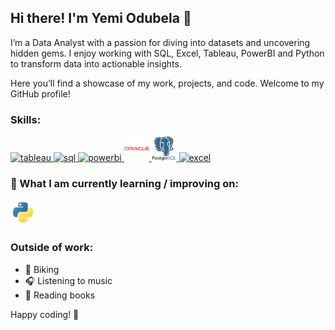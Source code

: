 ## Hi there! I'm Yemi Odubela 👋

I’m a Data Analyst with a passion for diving into datasets and uncovering hidden gems. I enjoy working with SQL, Excel, Tableau, PowerBI and Python to transform data into actionable insights.

Here you’ll find a showcase of my work, projects, and code. Welcome to my GitHub profile!



<h3 align="left">Skills:</h3>
<p align="left"> 
    <a href="https://www.tableau.com/" target="_blank" rel="noreferrer"> 
        <img src="https://www.tableau.com/sites/default/files/pages/tableaulogo_highres.png" alt="tableau" width="40" height="40"/> 
    </a> 
    <a href="https://www.microsoft.com/en-us/sql-server" target="_blank" rel="noreferrer"> 
        <img src="https://www.svgrepo.com/show/303229/microsoft-sql-server-logo.svg" alt="sql" width="40" height="40"/> 
    </a> 
    <a href="https://powerbi.microsoft.com/" target="_blank" rel="noreferrer"> 
        <img src="https://logohistory.net/wp-content/uploads/2023/05/Power-BI-Symbol-2048x1152.png" alt="powerbi" width="40" height="40"/> 
    </a> 
    <a href="https://www.oracle.com/" target="_blank" rel="noreferrer"> 
       <img src="https://raw.githubusercontent.com/devicons/devicon/master/icons/oracle/oracle-original.svg" alt="oracle" width="40" height="40"/> 
    </a> 
  <a href="https://www.postgresql.org" target="_blank" rel="noreferrer"> 
    <img src="https://raw.githubusercontent.com/devicons/devicon/master/icons/postgresql/postgresql-original-wordmark.svg" alt="postgresql" width="40" height="40"/> 
  </a> 
   <a href="https://www.microsoft.com/en-us/microsoft-365/excel" target="_blank" rel="noreferrer"> <img src="https://www.svgrepo.com/show/373589/excel.svg" alt="excel" width="40" height="40"/> 
 </a>


<h3 align="left">📖 What I am currently learning / improving on:</h3>
</a> 
    <a href="https://www.python.org/" target="_blank" rel="noreferrer"> 
        <img src="https://raw.githubusercontent.com/devicons/devicon/master/icons/python/python-original.svg" alt="python" width="40" height="40"/> 
    </a> 


### Outside of work:
- 🚴 Biking
- 🎧 Listening to music
- 📖 Reading books



Happy coding! 🚀
